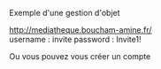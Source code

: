 Exemple d'une gestion d'objet

http://mediatheque.boucham-amine.fr/  
username : invite
password : Invite1!

Ou vous pouvez vous créer un compte
